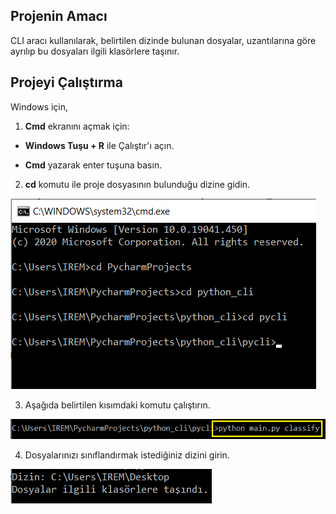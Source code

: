 ## Projenin Amacı

CLI aracı kullanılarak, belirtilen dizinde bulunan dosyalar, uzantılarına göre ayrılıp bu dosyaları ilgili klasörlere taşınır.

## Projeyi Çalıştırma

Windows için,
1) **Cmd** ekranını açmak için:
- **Windows Tuşu + R** ile Çalıştır'ı açın.

- **Cmd** yazarak enter tuşuna basın.

2) **cd** komutu ile proje dosyasının bulunduğu dizine gidin.

![](https://github.com/iremcivioglu/python-cli/blob/master/project_photos/project_file_path.png)

3) Aşağıda belirtilen kısımdaki komutu çalıştırın.

![](https://github.com/iremcivioglu/python-cli/blob/master/project_photos/run_command.png)

4) Dosyalarınızı sınıflandırmak istediğiniz dizini girin.

![](https://github.com/iremcivioglu/python-cli/blob/master/project_photos/directory.png)

